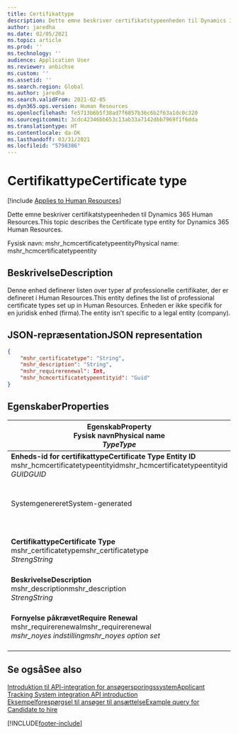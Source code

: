 ```yaml
---
title: Certifikattype
description: Dette emne beskriver certifikatstypeenheden til Dynamics 365 Human Resources.
author: jaredha
ms.date: 02/05/2021
ms.topic: article
ms.prod: ''
ms.technology: ''
audience: Application User
ms.reviewer: anbichse
ms.custom: ''
ms.assetid: ''
ms.search.region: Global
ms.author: jaredha
ms.search.validFrom: 2021-02-05
ms.dyn365.ops.version: Human Resources
ms.openlocfilehash: fe5713b6b5f38ad7f6857b36c6b2f63a1dc0c320
ms.sourcegitcommit: 3cdc42346bb653c13ab33a7142dbb7969f1f6dda
ms.translationtype: HT
ms.contentlocale: da-DK
ms.lasthandoff: 03/31/2021
ms.locfileid: "5798386"
---
```

# <a name="certificate-type"></a><span data-ttu-id="ef7fb-103">Certifikattype</span><span class="sxs-lookup"><span data-stu-id="ef7fb-103">Certificate type</span></span>

[!include [Applies to Human Resources](../includes/applies-to-hr.md)]

<span data-ttu-id="ef7fb-104">Dette emne beskriver certifikatstypeenheden til Dynamics 365 Human Resources.</span><span class="sxs-lookup"><span data-stu-id="ef7fb-104">This topic describes the Certificate type entity for Dynamics 365 Human Resources.</span></span>

<span data-ttu-id="ef7fb-105">Fysisk navn: mshr_hcmcertificatetypeentity</span><span class="sxs-lookup"><span data-stu-id="ef7fb-105">Physical name: mshr_hcmcertificatetypeentity</span></span>

## <a name="description"></a><span data-ttu-id="ef7fb-106">Beskrivelse</span><span class="sxs-lookup"><span data-stu-id="ef7fb-106">Description</span></span>

<span data-ttu-id="ef7fb-107">Denne enhed definerer listen over typer af professionelle certifikater, der er defineret i Human Resources.</span><span class="sxs-lookup"><span data-stu-id="ef7fb-107">This entity defines the list of professional certificate types set up in Human Resources.</span></span> <span data-ttu-id="ef7fb-108">Enheden er ikke specifik for en juridisk enhed (firma).</span><span class="sxs-lookup"><span data-stu-id="ef7fb-108">The entity isn't specific to a legal entity (company).</span></span>

## <a name="json-representation"></a><span data-ttu-id="ef7fb-109">JSON-repræsentation</span><span class="sxs-lookup"><span data-stu-id="ef7fb-109">JSON representation</span></span>

```json
{
    "mshr_certificatetype": "String",
    "mshr_description": "String",
    "mshr_requirerenewal": Int,
    "mshr_hcmcertificatetypeentityid": "Guid"
}
```

## <a name="properties"></a><span data-ttu-id="ef7fb-110">Egenskaber</span><span class="sxs-lookup"><span data-stu-id="ef7fb-110">Properties</span></span>

| <span data-ttu-id="ef7fb-111">Egenskab</span><span class="sxs-lookup"><span data-stu-id="ef7fb-111">Property</span></span><br><span data-ttu-id="ef7fb-112">**Fysisk navn**</span><span class="sxs-lookup"><span data-stu-id="ef7fb-112">**Physical name**</span></span><br><span data-ttu-id="ef7fb-113">**_Type_**</span><span class="sxs-lookup"><span data-stu-id="ef7fb-113">**_Type_**</span></span> | <span data-ttu-id="ef7fb-114">Anvendelse</span><span class="sxs-lookup"><span data-stu-id="ef7fb-114">Use</span></span> | <span data-ttu-id="ef7fb-115">Beskrivelse</span><span class="sxs-lookup"><span data-stu-id="ef7fb-115">Description</span></span> |
| --- | --- | --- |
| <span data-ttu-id="ef7fb-116">**Enheds-id for certifikattype**</span><span class="sxs-lookup"><span data-stu-id="ef7fb-116">**Certificate Type Entity ID**</span></span><br><span data-ttu-id="ef7fb-117">mshr_hcmcertificatetypeentityid</span><span class="sxs-lookup"><span data-stu-id="ef7fb-117">mshr_hcmcertificatetypeentityid</span></span><br><span data-ttu-id="ef7fb-118">*GUID*</span><span class="sxs-lookup"><span data-stu-id="ef7fb-118">*GUID*</span></span> | <span data-ttu-id="ef7fb-119">Skrivebeskyttet</span><span class="sxs-lookup"><span data-stu-id="ef7fb-119">Read-only</span></span><br><span data-ttu-id="ef7fb-120">Påkrævet</span><span class="sxs-lookup"><span data-stu-id="ef7fb-120">Required</span></span> 
<span data-ttu-id="ef7fb-121">Systemgenereret</span><span class="sxs-lookup"><span data-stu-id="ef7fb-121">System-generated</span></span> | <span data-ttu-id="ef7fb-122">Entydig primær identifikation af certifikattype.</span><span class="sxs-lookup"><span data-stu-id="ef7fb-122">Unique primary identifier for the certificate type.</span></span> |
| <span data-ttu-id="ef7fb-123">**Certifikattype**</span><span class="sxs-lookup"><span data-stu-id="ef7fb-123">**Certificate Type**</span></span><br><span data-ttu-id="ef7fb-124">mshr_certificatetype</span><span class="sxs-lookup"><span data-stu-id="ef7fb-124">mshr_certificatetype</span></span><br><span data-ttu-id="ef7fb-125">*Streng*</span><span class="sxs-lookup"><span data-stu-id="ef7fb-125">*String*</span></span> | <span data-ttu-id="ef7fb-126">Læse/skrive</span><span class="sxs-lookup"><span data-stu-id="ef7fb-126">Read/write</span></span><br><span data-ttu-id="ef7fb-127">Påkrævet</span><span class="sxs-lookup"><span data-stu-id="ef7fb-127">Required</span></span> | <span data-ttu-id="ef7fb-128">Entydig brugerlæsbar identifikation af certifikattype.</span><span class="sxs-lookup"><span data-stu-id="ef7fb-128">Unique user-readable identifier for the certificate type.</span></span> |
| <span data-ttu-id="ef7fb-129">**Beskrivelse**</span><span class="sxs-lookup"><span data-stu-id="ef7fb-129">**Description**</span></span><br><span data-ttu-id="ef7fb-130">mshr_description</span><span class="sxs-lookup"><span data-stu-id="ef7fb-130">mshr_description</span></span><br><span data-ttu-id="ef7fb-131">*Streng*</span><span class="sxs-lookup"><span data-stu-id="ef7fb-131">*String*</span></span> | <span data-ttu-id="ef7fb-132">Læse/skrive</span><span class="sxs-lookup"><span data-stu-id="ef7fb-132">Read/write</span></span><br><span data-ttu-id="ef7fb-133">Påkrævet</span><span class="sxs-lookup"><span data-stu-id="ef7fb-133">Required</span></span> | <span data-ttu-id="ef7fb-134">Beskrivelse af certifikattype.</span><span class="sxs-lookup"><span data-stu-id="ef7fb-134">Description of the certificate type.</span></span> |
| <span data-ttu-id="ef7fb-135">**Fornyelse påkrævet**</span><span class="sxs-lookup"><span data-stu-id="ef7fb-135">**Require Renewal**</span></span><br><span data-ttu-id="ef7fb-136">mshr_requirerenewal</span><span class="sxs-lookup"><span data-stu-id="ef7fb-136">mshr_requirerenewal</span></span><br><span data-ttu-id="ef7fb-137">*mshr_noyes indstilling*</span><span class="sxs-lookup"><span data-stu-id="ef7fb-137">*mshr_noyes option set*</span></span> | <span data-ttu-id="ef7fb-138">Læse/skrive</span><span class="sxs-lookup"><span data-stu-id="ef7fb-138">Read/write</span></span><br><span data-ttu-id="ef7fb-139">Valgfri</span><span class="sxs-lookup"><span data-stu-id="ef7fb-139">Optional</span></span> | <span data-ttu-id="ef7fb-140">Angiver, om certifikatet skal fornys.</span><span class="sxs-lookup"><span data-stu-id="ef7fb-140">Indicates whether renewal is required for the certificate.</span></span> |

## <a name="see-also"></a><span data-ttu-id="ef7fb-141">Se også</span><span class="sxs-lookup"><span data-stu-id="ef7fb-141">See also</span></span>

[<span data-ttu-id="ef7fb-142">Introduktion til API-integration for ansøgersporingssystem</span><span class="sxs-lookup"><span data-stu-id="ef7fb-142">Applicant Tracking System integration API introduction</span></span>](hr-admin-integration-ats-api-introduction.md)<br>
[<span data-ttu-id="ef7fb-143">Eksempelforespørgsel til ansøger til ansættelse</span><span class="sxs-lookup"><span data-stu-id="ef7fb-143">Example query for Candidate to hire</span></span>](hr-admin-integration-ats-api-candidate-to-hire-example-query.md)



[!INCLUDE[footer-include](../includes/footer-banner.md)]